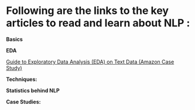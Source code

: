 # Following are the links to the key articles to read and learn about NLP :


**Basics**


**EDA**

[Guide to Exploratory Data Analysis (EDA) on Text Data (Amazon Case Study)](https://www.analyticsvidhya.com/blog/2020/04/beginners-guide-exploratory-data-analysis-text-data/?utm_source=feedburner&utm_medium=email&utm_campaign=Feed%3A+AnalyticsVidhya+%28Analytics+Vidhya%29)

**Techniques:**


**Statistics behind NLP**


**Case Studies:**


